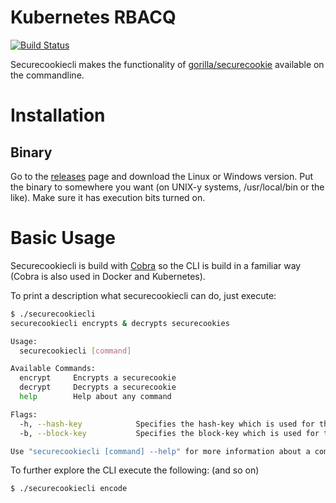 # Kubernetes RBACQ

[![Build Status](https://travis-ci.org/sbueringer/securecookiecli.svg?branch=master)](https://travis-ci.org/sbueringer/securecookiecli)

Securecookiecli makes the functionality of [gorilla/securecookie](https://github.com/gorilla/securecookie) available on the commandline.

# Installation

## Binary

Go to the [releases](https://github.com/sbueringer/securecookiecli/releases) page and download the Linux or Windows version. Put the binary to somewhere you want (on UNIX-y systems, /usr/local/bin or the like). Make sure it has execution bits turned on.

# Basic Usage

Securecookiecli is build with [Cobra](https://github.com/spf13/cobra) so the CLI is build in a familiar way (Cobra is also used in Docker and Kubernetes).

To print a description what securecookiecli can do, just execute:
```bash
$ ./securecookiecli
securecookiecli encrypts & decrypts securecookies

Usage:
  securecookiecli [command]

Available Commands:
  encrypt     Encrypts a securecookie
  decrypt     Decrypts a securecookie
  help        Help about any command

Flags:
  -h, --hash-key            Specifies the hash-key which is used for the securecookie (can also be set with the env variable HASH_KEY)
  -b, --block-key           Specifies the block-key which is used for the securecookie (can also be set with the env variable BLOCK_KEY)

Use "securecookiecli [command] --help" for more information about a command.
```

To further explore the CLI execute the following: (and so on)
```bash
$ ./securecookiecli encode
```
